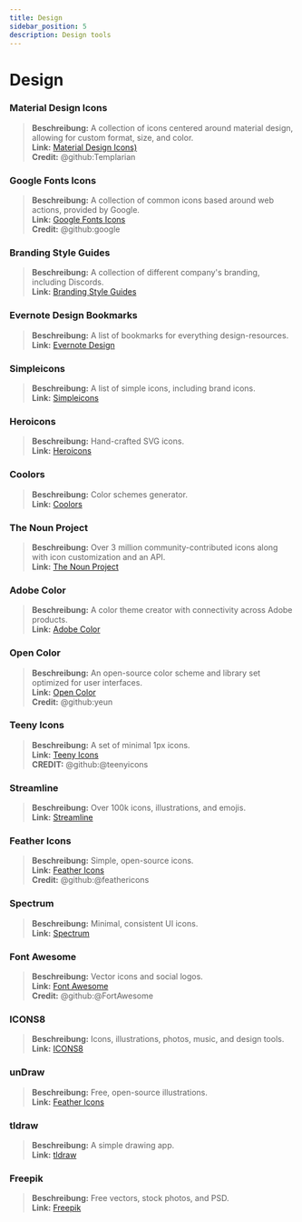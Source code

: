 ```yaml
---
title: Design
sidebar_position: 5
description: Design tools
---
```


# Design
### **Material Design Icons**
> __Beschreibung:__ A collection of icons centered around material design, allowing for custom format, size, and color. <br/>
__Link:__ [Material Design Icons)](https://materialdesignicons.com/)  <br/>
__Credit:__ @github:Templarian

### **Google Fonts Icons**
> __Beschreibung:__ A collection of common icons based around web actions, provided by Google. <br/>
__Link:__ [Google Fonts Icons](https://fonts.google.com/icons) <br/>
__Credit:__ @github:google

### **Branding Style Guides**
> __Beschreibung:__ A collection of different company's branding, including Discords.   <br/>
__Link:__ [Branding Style Guides](https://brandingstyleguides.com/)

### **Evernote Design Bookmarks**
> __Beschreibung:__ A list of bookmarks for everything design-resources.  <br/>
__Link:__ [Evernote Design](https://www.evernote.design/)  <br/>

### **Simpleicons**
> __Beschreibung:__ A list of simple icons, including brand icons.   <br/>
__Link:__ [Simpleicons](https://simpleicons.org/)

### **Heroicons**
> __Beschreibung:__ Hand-crafted SVG icons.   <br/>
__Link:__ [Heroicons](https://heroicons.com/)

### **Coolors**
> __Beschreibung:__ Color schemes generator.   <br/>
__Link:__ [Coolors](https://coolors.co/)

### **The Noun Project**
> __Beschreibung:__ Over 3 million community-contributed icons along with icon customization and an API.  <br/>
__Link:__ [The Noun Project](https://thenounproject.com/)

### **Adobe Color**
> __Beschreibung:__ A color theme creator with connectivity across Adobe products.  <br/>
__Link:__ [Adobe Color](https://color.adobe.com/)

### **Open Color**
> __Beschreibung:__ An open-source color scheme and library set optimized for user interfaces.  <br/>
__Link:__ [Open Color](https://yeun.github.io/open-color/)  <br/>
__Credit:__ @github:yeun

### **Teeny Icons**
> __Beschreibung:__ A set of minimal 1px icons.  <br/>
__Link:__ [Teeny Icons](https://teenyicons.com/)  <br/>
__CREDIT:__ @github:@teenyicons

### **Streamline**
> __Beschreibung:__ Over 100k icons, illustrations, and emojis.  <br/>
__Link:__ [Streamline](https://streamlinehq.com/)  

### **Feather Icons**
> __Beschreibung:__ Simple, open-source icons.  <br/>
__Link:__ [Feather Icons](https://feathericons.com/)  <br/>
__Credit:__ @github:@feathericons

### **Spectrum**
> __Beschreibung:__ Minimal, consistent UI icons.  <br/>
__Link:__ [Spectrum](https://spectrum.adobe.com/page/icons/)  

### **Font Awesome**
> __Beschreibung:__ Vector icons and social logos.  <br/>
__Link:__ [Font Awesome](https://fontawesome.com/)  <br/>
__Credit:__ @github:@FortAwesome

### **ICONS8**
> __Beschreibung:__ Icons, illustrations, photos, music, and design tools.  <br/>
__Link:__ [ICONS8](https://icons8.com/)  

### **unDraw**
> __Beschreibung:__ Free, open-source illustrations.  <br/>
__Link:__ [Feather Icons](https://undraw.co/)  

### **tldraw**
> __Beschreibung:__ A simple drawing app.  <br/>
__Link:__ [tldraw](https://www.tldraw.com/)

### **Freepik**
> __Beschreibung:__ Free vectors, stock photos, and PSD.  <br/>
__Link:__ [Freepik](https://freepik.com/) 
